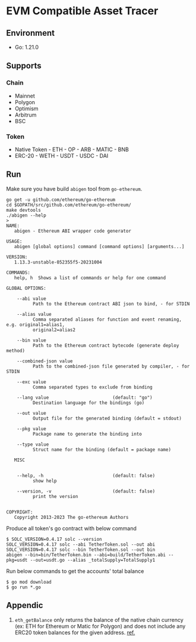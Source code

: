 # EVM Compatible Asset Tracer

## Environment
- Go: 1.21.0

## Supports

### Chain

- Mainnet
- Polygon
- Optimism
- Arbitrum
- BSC

### Token

- Native Token
      - ETH
      - OP
      - ARB
      - MATIC
      - BNB
- ERC-20
      - WETH
      - USDT
      - USDC
      - DAI

## Run

Make sure you have build `abigen` tool from `go-ethereum`.
```
go get -u github.com/ethereum/go-ethereum
cd $GOPATH/src/github.com/ethereum/go-ethereum/
make devtools
./abigen --help
>
NAME:
   abigen - Ethereum ABI wrapper code generator

USAGE:
   abigen [global options] command [command options] [arguments...]

VERSION:
   1.13.3-unstable-052355f5-20231004

COMMANDS:
   help, h  Shows a list of commands or help for one command

GLOBAL OPTIONS:
   
    --abi value                                                           
          Path to the Ethereum contract ABI json to bind, - for STDIN
   
    --alias value                                                         
          Comma separated aliases for function and event renaming, e.g. original1=alias1,
          original2=alias2
   
    --bin value                                                           
          Path to the Ethereum contract bytecode (generate deploy method)
   
    --combined-json value                                                 
          Path to the combined-json file generated by compiler, - for STDIN
   
    --exc value                                                           
          Comma separated types to exclude from binding
   
    --lang value                        (default: "go")                   
          Destination language for the bindings (go)
   
    --out value                                                           
          Output file for the generated binding (default = stdout)
   
    --pkg value                                                           
          Package name to generate the binding into
   
    --type value                                                          
          Struct name for the binding (default = package name)

   MISC

   
    --help, -h                          (default: false)                  
          show help
   
    --version, -v                       (default: false)                  
          print the version


COPYRIGHT:
   Copyright 2013-2023 The go-ethereum Authors
```

Produce all token's go contract with below command
```
$ SOLC_VERSION=0.4.17 solc --version
SOLC_VERSION=0.4.17 solc --abi TetherToken.sol --out abi
SOLC_VERSION=0.4.17 solc --bin TetherToken.sol --out bin
abigen --bin=bin/TetherToken.bin --abi=build/TetherToken.abi --pkg=usdt --out=usdt.go --alias _totalSupply=TotalSupply1
```

Run below commands to get the accounts' total balance
```
$ go mod download
$ go run *.go
```

## Appendic
1. `eth_getBalance` only returns the balance of the native chain currency (ex: ETH for Ethereum or Matic for Polygon) and does not include any ERC20 token balances for the given address. [ref.](https://docs.alchemy.com/reference/eth-getbalance-polygon)